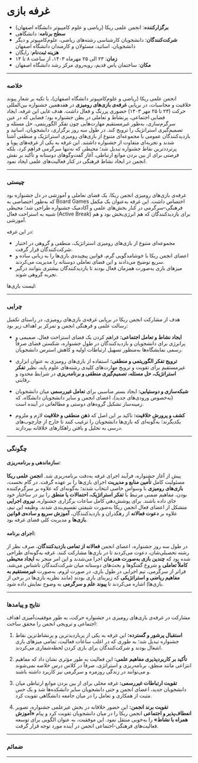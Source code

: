 # غرفه بازی


- **برگزارکننده**: انجمن علمی ریکا (ریاضی و علوم کامپیوتر دانشگاه اصفهان) 
- **سطح برنامه**: دانشگاهی
- **شرکت‌کنندگان**: دانشجویان کارشناسی رشته‌های ریاضی، علوم‌کامپیوتر و دیگر دانشجویان، اساتید، مسئولان و کارمندان دانشگاه اصفهان
- **هزینه ثبت‌نام**: رایگان
- **زمان**: ۲۳ الی ۲۵ مهرماه ۱۴۰۳، از ساعت ۸ تا ۱۴
- **مکان**: ساختمان یاس قدیم، روبه‌روی مرکز رشد دانشگاه اصفهان

---
### خلاصه  

انجمن علمی ریکا (ریاضی و علوم‌کامپیوتر دانشگاه اصفهان)، با تکیه بر شعار پیوند خلاقیت و محاسبات، در برپایی **غرفه‌ی بازی‌های رومیزی** در هفدهمین جشنواره بین‌المللی حرکت (۲۳ تا ۲۵ مهر ۱۴۰۳) حضوری پررنگ و فعال داشت.
هدف غایی این غرفه، ایجاد فضایی اجتماعی، پرنشاط و تعاملی در بطن جشنواره بود؛ فضایی که در عین سرگرم‌سازی، به‌طور غیرمستقیم مهارت‌هایی چون تفکر الگوریتمی، حل مسئله و تصمیم‌گیری استراتژیک را ترویج کند.
در طول سه روز برگزاری، دانشجویان، اساتید و بازدیدکنندگان عمومی با مجموعه‌ای متنوع از بازی‌های رومیزی استراتژیک و منطقی آشنا شدند و تجربه‌ای متفاوت از جشنواره داشتند. این غرفه به یکی از غرفه‌های پویا و پرترددترین نقاط جشنواره تبدیل شد؛ محیطی که نه‌تنها سرگرمی فراهم کرد، بلکه فرصتی برای از بین بردن موانع ارتباطی، آغاز گفت‌وگوهای دوستانه و تأکید بر نقش انجمن در ایجاد نشاط فرهنگی در کنار فعالیت‌های علمی ایجاد نمود.

---
### چیستی  

غرفه‌ی بازی‌های رومیزی انجمن ریکا، یک فضای تعاملی و آموزشی در دل جشنواره بود که به‌طور اختصاصی به Board Games اختصاص داشت.
این غرفه به‌عنوان یک مکمل فرهنگی–سرگرمی در کنار بخش‌های علمی و آکادمیک جشنواره طراحی شد؛ محیطی شبیه به استراحت فعال (Active Break) برای بازدیدکنندگان که هم انرژی‌بخش بود و هم آموزشی.

در این غرفه:
* مجموعه‌ای متنوع از بازی‌های رومیزی استراتژیک، منطقی و گروهی در اختیار شرکت‌کنندگان قرار گرفت.
* اعضای انجمن ریکا با خوشامدگویی گرم، قوانین پیچیده‌ی بازی‌ها را به‌ زبانی ساده و سریع توضیح می‌دادند و این فضای تعاملی دوستانه را مدیریت می‌کردند.
* میزهای بازی به‌صورت همزمان فعال بودند تا بازدیدکنندگان بیشتری بتوانند درگیر تجربه گروهی شوند.

لیست بازی‌ها:

---
### چرایی  

هدف از مشارکت انجمن ریکا در برپایی غرفه‌ی بازی‌های رومیزی، در راستای تکمیل رسالت علمی و فرهنگی انجمن و تمرکز بر اهداف زیر بود:

- **ایجاد نشاط و تعامل اجتماعی:** فراهم کردن یک فضای استراحت فعال، صمیمی و پرانرژی برای دانشجویان و بازدیدکنندگان در طول جشنواره، شکستن فضای صرفاً رسمی نمایشگاه‌ها به‌منظور تسهیل ارتباطات اولیه و کاهش استرس دانشجویان.

- **ترویج تفکر الگوریتمی و منطقی:** استفاده از بازی‌های رومیزی به عنوان ابزاری غیرمستقیم برای تقویت و ترویج مهارت‌های کلیدی رشته‌های علوم پایه، نظیر **تفکر استراتژیک، حل مسئله، تصمیم‌گیری منطقی و برنامه‌ریزی** در شرایط محدود و رقابتی.

- **شبکه‌سازی و دوستیابی:** ایجاد بستر مناسبی برای **تعامل غیررسمی** میان دانشجویان (به‌خصوص ورودی‌های جدید)، اعضای انجمن و سایر دانشجویان دانشگاه، که زمینه‌ساز تشکیل گروه‌های دوستی و مطالعاتی در آینده است.

- **کشف و پرورش خلاقیت:** تاکید بر این اصل که **ذهن منطقی و خلاقیت** لازم و ملزوم یکدیگرند؛ به‌گونه‌ای که بازی‌ها دانشجویان را ترغیب کنند تا خارج از چارچوب‌های درسی به تحلیل و یافتن راهکارهای خلاقانه بپردازند.

---
### چگونگی

#### سازماندهی و برنامه‌ریزی:
پیش از آغاز جشنواره، فرآیند اجرای غرفه به‌دقت برنامه‌ریزی شد. **انجمن علمی ریکا** مسئولیت کامل **تأمین منابع و مدیریت** اجرای بازی‌ها را بر عهده گرفت. در گام نخست، **بازی‌های رومیزی** با وسواس خاصی انتخاب شدند؛ به‌گونه‌ای که علاوه بر سرگرم‌کننده بودن، مفاهیم ضمنی مرتبط با **تفکر استراتژیک، احتمالات یا منطق** را نیز در ساختار خود جای داده باشند. برای پوشش‌دهی کامل ساعات برگزاری جشنواره، **نیروی اجرایی** متشکل از اعضای فعال انجمن ریکا به‌صورت شیفتی تقسیم‌بندی شدند. وظیفه این تیم، علاوه بر **دعوت فعالانه** از رهگذران و بازدیدکنندگان، **آموزش سریع و ساده‌ی قوانین بازی‌ها** و مدیریت کلی فضای غرفه بود.

#### اجرای برنامه: 
در طول سه روز جشنواره، اعضای انجمن **فعالانه از تمامی بازدیدکنندگان**، صرف‌ نظر از رشته تحصیلی‌شان، دعوت می‌کردند تا در بازی‌ها مشارکت کنند. غرفه به‌گونه‌ای طراحی شده بود که **چندین بازی به‌صورت همزمان** اجرا می‌شدند و این امر منجر به **ایجاد محیطی کاملاً تعاملی** و شروع گفتگوها و بحث‌های دوستانه میان شرکت‌کنندگان ناشناس می‌شد. فراتر از سرگرمی، تیم اجرایی در طول بازی، در صورت لزوم، به‌صورت **غیرمستقیم به مفاهیم ریاضی و استراتژیکی** که زیربنای بازی بودند (مانند نظریه بازی‌ها در برخی از بازی‌ها) اشاره می‌کردند تا **پیوند علم و سرگرمی** به وضوح نمایش داده شود.

---
### نتایج و پیامدها

مشارکت در غرفه‌ی بازی‌های رومیزی در جشنواره حرکت، به طور موفقیت‌آمیزی اهداف اجتماعی و ترویجی انجمن را محقق ساخت:

1. **استقبال پرشور و گسترده:** این غرفه به یکی از پربازدیدترین و پرنشاط‌ترین نقاط جشنواره تبدیل شد؛ به طوری که در اغلب ساعات فعالیت، تمامی میزهای بازی اشغال بودند و شرکت‌کنندگان برای بازی کردن لحظه‌شماری می‌کردند.

2. **تأکید بر کاربردپذیری مفاهیم علمی:** این فعالیت به طور مؤثری نشان داد که مفاهیم انتزاعی مانند منطق، برنامه‌ریزی و استراتژی، صرفاً در کلاس درس خلاصه نمی‌شوند و می‌توانند در زندگی روزمره و سرگرمی نیز کاربرد داشته باشند.

3. **تقویت ارتباطات غیررسمی:** غرفه محلی برای از بین بردن موانع ارتباطی میان دانشجویان جدید، اعضای انجمن و حتی دانشجویان سایر دانشکده‌ها شد و یک حس مثبت از همکاری و تعامل را در میان جامعه دانشگاهی تقویت کرد.

4. **تقویت برند انجمن:** این حضور خلاقانه در بخش غیرعلمی جشنواره، تصویر **انعطاف‌پذیر و اجتماعی** انجمن ریکا را در میان دانشجویان تقویت کرد و پیام **«آموزش همراه با نشاط»** را به‌خوبی منتقل نمود. این موفقیت، به عنوان الگویی برای توسعه فعالیت‌های فرهنگی-اجتماعی انجمن در آینده مورد توجه قرار گرفت.

---
### ضمائم  

---

